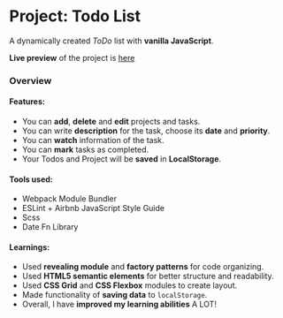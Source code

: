 # Project: Todo List

 A dynamically created *ToDo* list with **vanilla JavaScript**.
 
 **Live preview** of the project is [here](https://razanaqsh.github.io/project_toDoList/)

### Overview
#### **Features:**
* You can **add**, **delete** and **edit** projects and tasks.
* You can write **description** for the task, choose its **date** and **priority**.
* You can **watch** information of the task.
* You can **mark** tasks as completed.
* Your Todos and Project will be **saved** in **LocalStorage**.

#### **Tools used:**

* Webpack Module Bundler
* ESLint + Airbnb JavaScript Style Guide
* Scss
* Date Fn Library

#### **Learnings:**
* Used **revealing module** and **factory patterns** for code organizing.
* Used **HTML5 semantic elements** for better structure and readability.
* Used **CSS Grid** and **CSS Flexbox** modules to create layout.
* Made functionality of **saving data** to `localStorage`.
* Overall, I have **improved my learning abilities** A LOT!
